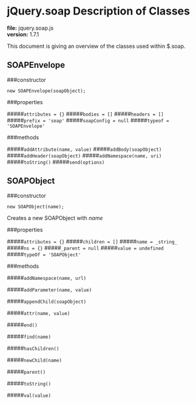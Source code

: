 jQuery.soap Description of Classes
==================================
**file:** jquery.soap.js  
**version:** 1.7.1

This document is giving an overview of the classes used within $.soap.

SOAPEnvelope
------------

###constructor

`new SOAPEnvelope(soapObject);`

###properties

#####`attributes = {}`
#####`bodies = []`
#####`headers = []`
#####`prefix = 'soap'`
#####`soapConfig = null`
#####`typeof = 'SOAPEnvelope'`

###methods

#####`addAttribute(name, value)`
#####`addBody(soapObject)`
#####`addHeader(soapObject)`
#####`addNamespace(name, uri)`
#####`toString()`
#####`send(options)`

SOAPObject
--------------------

###constructor

`new SOAPObject(name);`

Creates a new SOAPObject with _name_

###properties

#####`attributes = {}`
#####`children = []`
#####`name = _string_`
#####`ns = {}`
#####`_parent = null`
#####`value = undefined`
#####`typeOf = 'SOAPObject'`

###methods

#####`addNamespace(name, url)`

#####`addParameter(name, value)`

#####`appendChild(soapObject)`

#####`attr(name, value)`

#####`end()`

#####`find(name)`

#####`hasChildren()`

#####`newChild(name)`

#####`parent()`

#####`toString()`

#####`val(value)`
